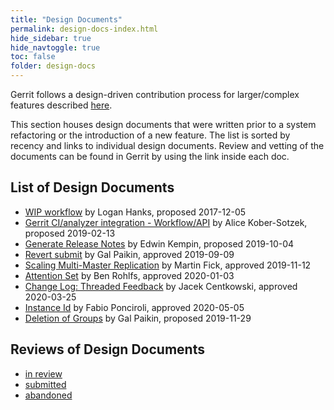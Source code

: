 ```yaml
---
title: "Design Documents"
permalink: design-docs-index.html
hide_sidebar: true
hide_navtoggle: true
toc: false
folder: design-docs
---
```


Gerrit follows a design-driven contribution process for larger/complex features described
[here](https://gerrit-review.googlesource.com/Documentation/dev-contributing.html#design-driven-contribution-process).

This section houses design documents that were written prior to a system refactoring or the
introduction of a new feature.
The list is sorted by recency and links to individual design documents. Review and vetting of the
documents can be found in Gerrit by using the link inside each doc.

## List of Design Documents

- [WIP workflow](https://gerrit-review.googlesource.com/c/homepage/+/106892/2/docs/WipProposal.md) by Logan Hanks, proposed 2017-12-05
- [Gerrit CI/analyzer integration - Workflow/API](https://docs.google.com/document/d/e/2PACX-1vRW41XdoY-HlKdgSzAZ4Dwm-OeAyi1zEkDvwIfw3FsZ5H4yhtPNaZPs-50lgG_BHsWLKixxlrHpske1/pub) by Alice Kober-Sotzek, proposed 2019-02-13
- [Generate Release Notes](design-docs/generate-release-notes.html) by Edwin Kempin, proposed 2019-10-04
- [Revert submit](design-docs/revert-submit.html) by Gal Paikin, approved 2019-09-09
- [Scaling Multi-Master Replication](design-docs/scaling-multi-master-replication.html) by Martin Fick, approved 2019-11-12
- [Attention Set](design-docs/attention-set.html) by Ben Rohlfs, approved 2020-01-03
- [Change Log: Threaded Feedback](design-docs/change-log-threaded-feedback.html) by Jacek Centkowski, approved 2020-03-25
- [Instance Id](design-docs/instance-id/index.html) by Fabio Ponciroli, approved 2020-05-05
- [Deletion of Groups](design-docs/delete-groups.html) by Gal Paikin, proposed 2019-11-29

## Reviews of Design Documents

- [in review](https://gerrit-review.googlesource.com/q/project:homepage+dir:%2522pages/design-docs%2522+status:open)
- [submitted](https://gerrit-review.googlesource.com/q/project:homepage+dir:%2522pages/design-docs%2522+status:merged)
- [abandoned](https://gerrit-review.googlesource.com/q/project:homepage+dir:%2522pages/design-docs%2522+status:abandoned)
